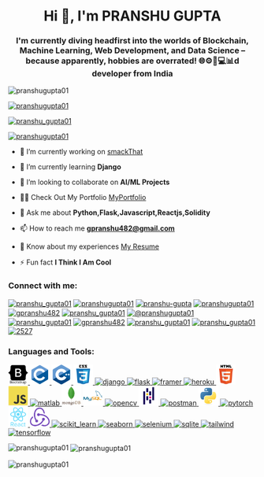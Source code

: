 <h1 align="center">Hi 👋, I'm PRANSHU GUPTA</h1>
<h3 align="center">I'm currently diving headfirst into the worlds of Blockchain, Machine Learning, Web Development, and Data Science – because apparently, hobbies are overrated! 🌐⚙️🤖💻📊d developer from India</h3>

<p align="left"> <img src="https://komarev.com/ghpvc/?username=pranshugupta01&label=Profile%20views&color=0e75b6&style=flat" alt="pranshugupta01" /> </p>

<p align="left"> <a href="https://github.com/ryo-ma/github-profile-trophy"><img src="https://github-profile-trophy.vercel.app/?username=pranshugupta01" alt="pranshugupta01" /></a> </p>

<p align="left"> <a href="https://twitter.com/pranshu_gupta01" target="blank"><img src="https://img.shields.io/twitter/follow/pranshu_gupta01?logo=twitter&style=for-the-badge" alt="pranshu_gupta01" /></a> </p>
<p align="left"> <a href="https://www.linkedin.com/in/pranshugupta01/" target="blank"><img src="https://img.shields.io/linkedin/follow/pranshugupta01?logo=linkedin&style=for-the-badge" alt="pranshugupta01" /></a> </p>

- 🔭 I’m currently working on [smackThat](https://github.com/pranshugupta01/smackThat)

- 🌱 I’m currently learning **Django**

- 👯 I’m looking to collaborate on **AI/ML Projects**

- 👨‍💻 Check Out My Portfolio [MyPortfolio](https://pranshugupta.streamlit.app)

- 💬 Ask me about **Python,Flask,Javascript,Reactjs,Solidity**

- 📫 How to reach me **gpranshu482@gmail.com**

- 📄 Know about my experiences [My Resume](https://drive.google.com/file/d/11p8dSCT6iX_YvXnaRYUJVwLjLr5HCyRb/view?usp=sharing)

- ⚡ Fun fact **I Think I Am Cool**

<h3 align="left">Connect with me:</h3>
<p align="left">
<a href="https://twitter.com/pranshu_gupta01" target="blank"><img align="center" src="https://raw.githubusercontent.com/rahuldkjain/github-profile-readme-generator/master/src/images/icons/Social/twitter.svg" alt="pranshu_gupta01" height="30" width="40" /></a>
<a href="https://linkedin.com/in/pranshugupta01" target="blank"><img align="center" src="https://raw.githubusercontent.com/rahuldkjain/github-profile-readme-generator/master/src/images/icons/Social/linked-in-alt.svg" alt="pranshugupta01" height="30" width="40" /></a>
<a href="https://stackoverflow.com/users/pranshu-gupta" target="blank"><img align="center" src="https://raw.githubusercontent.com/rahuldkjain/github-profile-readme-generator/master/src/images/icons/Social/stack-overflow.svg" alt="pranshu-gupta" height="30" width="40" /></a>
<a href="https://kaggle.com/pranshugupta01" target="blank"><img align="center" src="https://raw.githubusercontent.com/rahuldkjain/github-profile-readme-generator/master/src/images/icons/Social/kaggle.svg" alt="pranshugupta01" height="30" width="40" /></a>
<a href="https://fb.com/gpranshu482" target="blank"><img align="center" src="https://raw.githubusercontent.com/rahuldkjain/github-profile-readme-generator/master/src/images/icons/Social/facebook.svg" alt="gpranshu482" height="30" width="40" /></a>
<a href="https://instagram.com/pranshu_gupta01" target="blank"><img align="center" src="https://raw.githubusercontent.com/rahuldkjain/github-profile-readme-generator/master/src/images/icons/Social/instagram.svg" alt="pranshu_gupta01" height="30" width="40" /></a>
<a href="https://medium.com/@pranshugupta01" target="blank"><img align="center" src="https://raw.githubusercontent.com/rahuldkjain/github-profile-readme-generator/master/src/images/icons/Social/medium.svg" alt="@pranshugupta01" height="30" width="40" /></a>
<a href="https://www.codechef.com/users/pranshu_gupta01" target="blank"><img align="center" src="https://cdn.jsdelivr.net/npm/simple-icons@3.1.0/icons/codechef.svg" alt="pranshu_gupta01" height="30" width="40" /></a>
<a href="https://www.hackerrank.com/gpranshu482" target="blank"><img align="center" src="https://raw.githubusercontent.com/rahuldkjain/github-profile-readme-generator/master/src/images/icons/Social/hackerrank.svg" alt="gpranshu482" height="30" width="40" /></a>
<a href="https://codeforces.com/profile/pranshu_gupta01" target="blank"><img align="center" src="https://raw.githubusercontent.com/rahuldkjain/github-profile-readme-generator/master/src/images/icons/Social/codeforces.svg" alt="pranshu_gupta01" height="30" width="40" /></a>
<a href="https://www.leetcode.com/pranshu_gupta01" target="blank"><img align="center" src="https://raw.githubusercontent.com/rahuldkjain/github-profile-readme-generator/master/src/images/icons/Social/leet-code.svg" alt="pranshu_gupta01" height="30" width="40" /></a>
<a href="https://discord.gg/2527" target="blank"><img align="center" src="https://raw.githubusercontent.com/rahuldkjain/github-profile-readme-generator/master/src/images/icons/Social/discord.svg" alt="2527" height="30" width="40" /></a>
</p>

<h3 align="left">Languages and Tools:</h3>
<p align="left"> <a href="https://getbootstrap.com" target="_blank" rel="noreferrer"> <img src="https://raw.githubusercontent.com/devicons/devicon/master/icons/bootstrap/bootstrap-plain-wordmark.svg" alt="bootstrap" width="40" height="40"/> </a> <a href="https://www.cprogramming.com/" target="_blank" rel="noreferrer"> <img src="https://raw.githubusercontent.com/devicons/devicon/master/icons/c/c-original.svg" alt="c" width="40" height="40"/> </a> <a href="https://www.w3schools.com/cpp/" target="_blank" rel="noreferrer"> <img src="https://raw.githubusercontent.com/devicons/devicon/master/icons/cplusplus/cplusplus-original.svg" alt="cplusplus" width="40" height="40"/> </a> <a href="https://www.w3schools.com/css/" target="_blank" rel="noreferrer"> <img src="https://raw.githubusercontent.com/devicons/devicon/master/icons/css3/css3-original-wordmark.svg" alt="css3" width="40" height="40"/> </a> <a href="https://www.djangoproject.com/" target="_blank" rel="noreferrer"> <img src="https://cdn.worldvectorlogo.com/logos/django.svg" alt="django" width="40" height="40"/> </a> <a href="https://flask.palletsprojects.com/" target="_blank" rel="noreferrer"> <img src="https://www.vectorlogo.zone/logos/pocoo_flask/pocoo_flask-icon.svg" alt="flask" width="40" height="40"/> </a> <a href="https://www.framer.com/" target="_blank" rel="noreferrer"> <img src="https://www.vectorlogo.zone/logos/framer/framer-icon.svg" alt="framer" width="40" height="40"/> </a> <a href="https://heroku.com" target="_blank" rel="noreferrer"> <img src="https://www.vectorlogo.zone/logos/heroku/heroku-icon.svg" alt="heroku" width="40" height="40"/> </a> <a href="https://www.w3.org/html/" target="_blank" rel="noreferrer"> <img src="https://raw.githubusercontent.com/devicons/devicon/master/icons/html5/html5-original-wordmark.svg" alt="html5" width="40" height="40"/> </a> <a href="https://developer.mozilla.org/en-US/docs/Web/JavaScript" target="_blank" rel="noreferrer"> <img src="https://raw.githubusercontent.com/devicons/devicon/master/icons/javascript/javascript-original.svg" alt="javascript" width="40" height="40"/> </a> <a href="https://www.mathworks.com/" target="_blank" rel="noreferrer"> <img src="https://upload.wikimedia.org/wikipedia/commons/2/21/Matlab_Logo.png" alt="matlab" width="40" height="40"/> </a> <a href="https://www.mongodb.com/" target="_blank" rel="noreferrer"> <img src="https://raw.githubusercontent.com/devicons/devicon/master/icons/mongodb/mongodb-original-wordmark.svg" alt="mongodb" width="40" height="40"/> </a> <a href="https://www.mysql.com/" target="_blank" rel="noreferrer"> <img src="https://raw.githubusercontent.com/devicons/devicon/master/icons/mysql/mysql-original-wordmark.svg" alt="mysql" width="40" height="40"/> </a> <a href="https://opencv.org/" target="_blank" rel="noreferrer"> <img src="https://www.vectorlogo.zone/logos/opencv/opencv-icon.svg" alt="opencv" width="40" height="40"/> </a> <a href="https://pandas.pydata.org/" target="_blank" rel="noreferrer"> <img src="https://raw.githubusercontent.com/devicons/devicon/2ae2a900d2f041da66e950e4d48052658d850630/icons/pandas/pandas-original.svg" alt="pandas" width="40" height="40"/> </a> <a href="https://postman.com" target="_blank" rel="noreferrer"> <img src="https://www.vectorlogo.zone/logos/getpostman/getpostman-icon.svg" alt="postman" width="40" height="40"/> </a> <a href="https://www.python.org" target="_blank" rel="noreferrer"> <img src="https://raw.githubusercontent.com/devicons/devicon/master/icons/python/python-original.svg" alt="python" width="40" height="40"/> </a> <a href="https://pytorch.org/" target="_blank" rel="noreferrer"> <img src="https://www.vectorlogo.zone/logos/pytorch/pytorch-icon.svg" alt="pytorch" width="40" height="40"/> </a> <a href="https://reactjs.org/" target="_blank" rel="noreferrer"> <img src="https://raw.githubusercontent.com/devicons/devicon/master/icons/react/react-original-wordmark.svg" alt="react" width="40" height="40"/> </a> <a href="https://redux.js.org" target="_blank" rel="noreferrer"> <img src="https://raw.githubusercontent.com/devicons/devicon/master/icons/redux/redux-original.svg" alt="redux" width="40" height="40"/> </a> <a href="https://scikit-learn.org/" target="_blank" rel="noreferrer"> <img src="https://upload.wikimedia.org/wikipedia/commons/0/05/Scikit_learn_logo_small.svg" alt="scikit_learn" width="40" height="40"/> </a> <a href="https://seaborn.pydata.org/" target="_blank" rel="noreferrer"> <img src="https://seaborn.pydata.org/_images/logo-mark-lightbg.svg" alt="seaborn" width="40" height="40"/> </a> <a href="https://www.selenium.dev" target="_blank" rel="noreferrer"> <img src="https://raw.githubusercontent.com/detain/svg-logos/780f25886640cef088af994181646db2f6b1a3f8/svg/selenium-logo.svg" alt="selenium" width="40" height="40"/> </a> <a href="https://www.sqlite.org/" target="_blank" rel="noreferrer"> <img src="https://www.vectorlogo.zone/logos/sqlite/sqlite-icon.svg" alt="sqlite" width="40" height="40"/> </a> <a href="https://tailwindcss.com/" target="_blank" rel="noreferrer"> <img src="https://www.vectorlogo.zone/logos/tailwindcss/tailwindcss-icon.svg" alt="tailwind" width="40" height="40"/> </a> <a href="https://www.tensorflow.org" target="_blank" rel="noreferrer"> <img src="https://www.vectorlogo.zone/logos/tensorflow/tensorflow-icon.svg" alt="tensorflow" width="40" height="40"/> </a> </p>

<p><img align="left" src="https://github-readme-stats.vercel.app/api/top-langs?username=pranshugupta01&show_icons=true&locale=en&layout=compact" alt="pranshugupta01" /></p>

<p>&nbsp;<img align="center" src="https://github-readme-stats.vercel.app/api?username=pranshugupta01&show_icons=true&locale=en" alt="pranshugupta01" /></p>

<p><img align="center" src="https://github-readme-streak-stats.herokuapp.com/?user=pranshugupta01&" alt="pranshugupta01" /></p>
